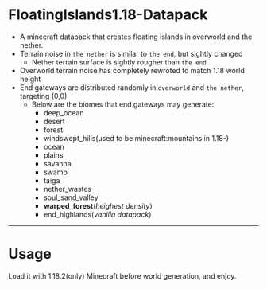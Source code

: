 # FloatingIslands1.18-Datapack
- A minecraft datapack that creates floating islands in overworld and the nether.
- Terrain noise in `the nether` is similar to `the end`, but sightly changed
  - Nether terrain surface is sightly rougher than `the end`
- Overworld terrain noise has completely rewroted to match 1.18 world height
- End gateways are distributed randomly in `overworld` and `the nether`, targeting (0,0)
  - Below are the biomes that end gateways may generate:
    - deep_ocean
    - desert
    - forest
    - windswept_hills(used to be minecraft:mountains in 1.18-)
    - ocean
    - plains
    - savanna
    - swamp
    - taiga
    - nether_wastes
    - soul_sand_valley
    - **warped_forest**(*heighest density*)
    - end_highlands(*vanilla datapack*)
--------------------------------
# Usage
Load it with 1.18.2(only) Minecraft before world generation, and enjoy.
